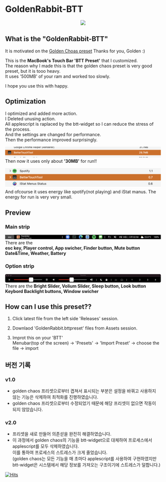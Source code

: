 # GoldenRabbit-BTT
<p align="center">
<img width="400px" src="https://i.imgur.com/kyS3DFB.png"/>
</p>

## What is the "GoldenRabbit-BTT"
It is motivated on the [Golden Choas preset](https://community.folivora.ai/t/goldenchaos-btt-the-complete-touch-bar-ui-replacement/1281)
Thanks for you, Golden :)


This is the __MacBook's Touch Bar 'BTT Preset'__ that I customized.\
The reason why I made this is that the golden chaos preset is very good preset, but it is tooo heavy.\
It uses '500MB' of your ram and worked too slowly.

I hope you use this with happy.


## Optimization

I optimized and added more action.\
I Deleted unusing action.\
All applescript is raplaced by the btt-widget so I can reduce the stress of the process.\
And the settings are changed for performance.\
Then the performance improved surprisingly.

![rma usage](./images/ram.png)
Then now it uses only about __'30MB'__ for run!!

![energy usage](./images/energy.png)
And ofcourse it uses energy like spotify(not playing) and iStat manus.
The energy for run is very very small.



## Preview

### __Main strip__
![main2](./images/main2.png)
There are the\
__esc key, Player control, App swicher, Finder button, Mute button\
Date&Time, Weather, Battery__


### __Option strip__
![option](./images/option.png)
There are the __Bright Slider, Volium Slider, Sleep button, Look button\
Keybord Backlight buttons, Window swicher__



## How can I use this preset??
1. Click latest file from the left side 'Releases' session.

2. Downlaod 'GoldenRabbit.bttpreset' files from Assets session.
     
3. Improt this on your 'BTT'\
   Menubar(top of the screen) -> 'Presets' -> 'Import Preset' -> choose the file -> import
   
   
## 버전 기록
### v1.0
- golden chaos 프리셋으로부터 겹쳐서 표시되는 부분은 설정을 바꿔고 사용하지 않는 기능은 삭제하여 최적화를 진행하였습니다.
- golden chaos 프리셋으로부터 수정되었기 때문에 해당 프리셋이 없으면 작동이 되지 않았습니다.

### v2.0
- 프리셋을 새로 만들어 의존섣을 완전히 해결하였습니다.
- 이 과정에서 golden chaos의 기능을 btt-widget으로 대체하여 프로세스에서 applescript를 모두 삭제하였습니다.\
  이를 통하여 프로세스의 스트레스가 크게 줄었습니다.\
  (golden chaos는 모든 기능을 매 초마다 applescript를 사용하여 구현하였지만 btt-widget은 시스템에서 해당 정보를 가져오는 구조이기에 스트레스가 덜합니다.)


[![Hits](https://hits.seeyoufarm.com/api/count/incr/badge.svg?url=https%3A%2F%2Fgithub.com%2Fmin-uuu%2FGoldenRabbit-BTT&count_bg=%233DB1C8&title_bg=%23555555&icon=&icon_color=%23E7E7E7&title=%EB%B0%A9%EB%AC%B8%EC%9E%90&edge_flat=false)](https://hits.seeyoufarm.com)
